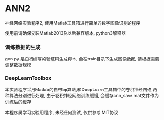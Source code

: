 ANN2
======

神经网络实验程序2, 使用Matlab工具箱进行简单的数字图像识别的程序

使用前请确保安装Matlab2013及以后兼容版本, python3解释器

### 训练数据的生成

gen.py 是自行编写的验证码生成脚本, 会在train目录下生成图像数据, 请根据需要调整数据规模

### DeepLearnToolbox

本实验程序采用Matlab的自带bp算法,和DeepLearn工具箱中的卷积神经网络,两种算法分别进行处理, 由于卷积神经网络训练缓慢, 会缓存cnn_save.mat文件作为训练后的缓存


本程序属学习实验用程序, 未经任何测试, 仅供参考
MIT协议